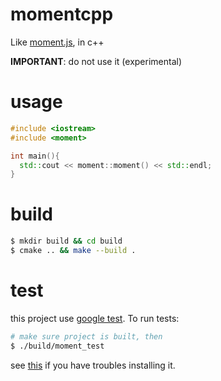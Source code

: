 # momentcpp
Like [moment.js](http://momentjs.com/), in c++

__IMPORTANT__: do not use it (experimental)

# usage
```c++
#include <iostream>
#include <moment>

int main(){
  std::cout << moment::moment() << std::endl;
}
```


# build
```sh
$ mkdir build && cd build
$ cmake .. && make --build .
```

# test
this project use [google test](https://github.com/google/googletest). To run tests:
```sh
# make sure project is built, then
$ ./build/moment_test
```

see [this](http://stackoverflow.com/questions/13513905/how-to-setup-googletest-as-a-shared-library-on-linux?answertab=votes#tab-top) if you have troubles installing it.
